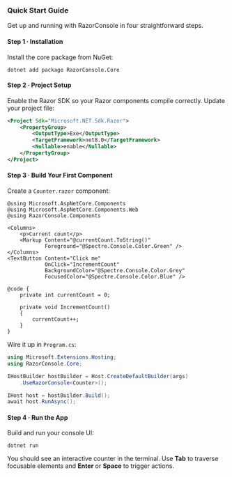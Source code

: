 ### Quick Start Guide

Get up and running with RazorConsole in four straightforward steps.

#### Step 1 · Installation

Install the core package from NuGet:

```shell
dotnet add package RazorConsole.Core
```

#### Step 2 · Project Setup

Enable the Razor SDK so your Razor components compile correctly. Update your project file:

```xml
<Project Sdk="Microsoft.NET.Sdk.Razor">
    <PropertyGroup>
        <OutputType>Exe</OutputType>
        <TargetFramework>net8.0</TargetFramework>
        <Nullable>enable</Nullable>
    </PropertyGroup>
</Project>
```

#### Step 3 · Build Your First Component

Create a `Counter.razor` component:

```razor
@using Microsoft.AspNetCore.Components
@using Microsoft.AspNetCore.Components.Web
@using RazorConsole.Components

<Columns>
    <p>Current count</p>
    <Markup Content="@currentCount.ToString()" 
            Foreground="@Spectre.Console.Color.Green" />
</Columns>
<TextButton Content="Click me"
            OnClick="IncrementCount"
            BackgroundColor="@Spectre.Console.Color.Grey"
            FocusedColor="@Spectre.Console.Color.Blue" />

@code {
    private int currentCount = 0;
    
    private void IncrementCount()
    {
        currentCount++;
    }
}
```

Wire it up in `Program.cs`:

```csharp
using Microsoft.Extensions.Hosting;
using RazorConsole.Core;

IHostBuilder hostBuilder = Host.CreateDefaultBuilder(args)
    .UseRazorConsole<Counter>();

IHost host = hostBuilder.Build();
await host.RunAsync();
```

#### Step 4 · Run the App

Build and run your console UI:

```shell
dotnet run
```

You should see an interactive counter in the terminal. Use **Tab** to traverse focusable elements and **Enter** or **Space** to trigger actions.
